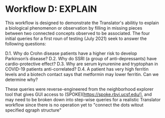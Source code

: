 # Workflow D: EXPLAIN
This workflow is designed to demonstrate the Translator's abilitiy 
to explain a biological phenomenon or observation by filling in
missing pieces between two connected concepts observed to be associated. 
The four initial
queries for a first roun of testing (July 2021) seek to answer the following questions:

D.1. Why do Crohn disease patients have a higher risk to develop
Parkinson’s disease?
D.2. Why do SSRI (a group of anti-depressants) have cardio-protective
effect?
D.3. Why are serum kynurenine and tryptophan in COVID-19 patients
anti-correlated?
D.4. A patient has very high ferritin levels and a biotech contact says
that metformin may lower ferritin. Can we determine why?

These queries were reverse-engineered from the neighborhood explorer
tool that gives GUI access to (SPOKE)[https://spoke.rbvi.ucsf.edu/], and
may need to be broken down into step-wise queries for a realistic
Translator workflow since there is no operation yet to "connect the dots witout specified qgraph structure"
